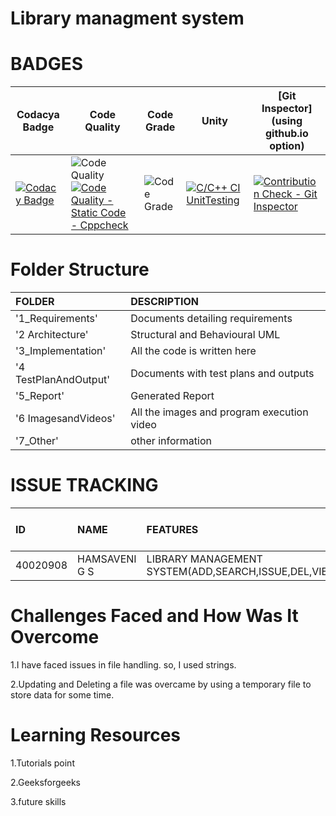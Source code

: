 # Library managment system



# BADGES
| Codacya Badge | Code Quality | Code Grade | Unity |[Git Inspector](using github.io option)
|---------------|--------------|------------|-------|---------------------------------------
[![Codacy Badge](https://app.codacy.com/project/badge/Grade/d54c3a7b6b9d4a2ebc82846fd673864e)](https://www.codacy.com/gh/hamsaveni2016/M1_Previous-Project_Library-Mangment/dashboard?utm_source=github.com&amp;utm_medium=referral&amp;utm_content=hamsaveni2016/M1_Previous-Project_Library-Mangment&amp;utm_campaign=Badge_Grade) | ![Code Quality](https://api.codiga.io/project/29818/score/svg)[![Code Quality - Static Code - Cppcheck](https://github.com/hamsaveni2016/M1_Previous-Project_Library-Mangment/actions/workflows/cppcheck.yml/badge.svg)](https://github.com/hamsaveni2016/M1_Previous-Project_Library-Mangment/actions/workflows/cppcheck.yml) | ![Code Grade](https://api.codiga.io/project/29818/status/svg) | [![C/C++ CI UnitTesting](https://github.com/hamsaveni2016/M1_Previous-Project_Library-Mangment/actions/workflows/unity.yml/badge.svg)](https://github.com/hamsaveni2016/M1_Previous-Project_Library-Mangment/actions/workflows/unity.yml) | [![Contribution Check - Git Inspector](https://github.com/hamsaveni2016/M1_Previous-Project_Library-Mangment/actions/workflows/gitinspector.yml/badge.svg)](https://github.com/hamsaveni2016/M1_Previous-Project_Library-Mangment/actions/workflows/gitinspector.yml)



# Folder Structure
|FOLDER|DESCRIPTION|
|:-----|:----------|
|'1_Requirements'|Documents detailing requirements|
|'2 Architecture'|Structural and Behavioural UML|
|'3_Implementation'|All the code is written here|
|'4 TestPlanAndOutput'|Documents with test plans and outputs|
|'5_Report'|Generated Report|
|'6 ImagesandVideos'|All the images and program execution video|
|'7_Other'|other information|

# ISSUE TRACKING
|ID|NAME|FEATURES|ISSUES RAISED|ISSUES RESOLVED|TOTAL TESTCASES|TOTAL TESTCASES PASSED|
|:----|:---|:-------|:------------|:--------------|:--------------|:---------------------|
|40020908|HAMSAVENI G S|LIBRARY MANAGEMENT SYSTEM(ADD,SEARCH,ISSUE,DEL,VIEW)|3|3|5|5|

# Challenges Faced and How Was It Overcome
1.I have faced issues in file handling. so, I used strings.

2.Updating and Deleting a file was overcame by using a temporary file to store data for some time.

# Learning Resources
1.Tutorials point

2.Geeksforgeeks

3.future skills
